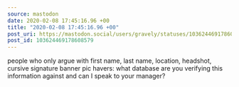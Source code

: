 ```yaml
---
source: mastodon
date: 2020-02-08 17:45:16.96 +00
title: "2020-02-08 17:45:16.96 +00"
post_uri: https://mastodon.social/users/gravely/statuses/103624469178608579
post_id: 103624469178608579
---
```

people who only argue with first name, last name, location, headshot, cursive signature banner pic havers: what database are you verifying this information against and can I speak to your manager?


